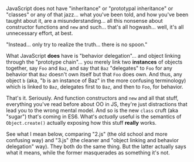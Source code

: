 JavaScript does not have "inheritance" or "prototypal inheritance" or "classes" or any of that jazz... what you've been told, and how you've been taught about it, are a misunderstanding... all this nonsense about constructor functions and `new` and such... that's all hogwash... well, it's all unnecessary effort, at best.

"Instead... only try to realize the truth... there is no spoon."

What JavaScript **does** have is "behavior delegation"... and object linking through the "prototype chain"... you merely link two **instances** of objects together, say `Foo` and `Baz`, and say that `Baz` "delegates" to `Foo` for any behavior that `Baz` doesn't own itself but that `Foo` does own. And thus, any object `b` (aka, "b is an instance of Baz" in the more confusing terminology) which is linked to `Baz`, delegates first to `Baz`, and then to `Foo`, for behavior.

That's it. Seriously. And function constructors and `new` and all that stuff, everything you've read before about OO in JS, they're just distractions that lead you to the wrong mental model. And so is the new `class` cruft (aka "sugar") that's coming in ES6. What's *actually* useful is the semantics of `Object.create()` actually exposing how this stuff **really** works.

See what I mean below, comparing "2.js" (the old school and more confusing way) and "3.js" (the cleaner and "object linking and behavior delegation" way). They both do the same thing. But the latter actually says what it means, while the former masquerades as something it's not.